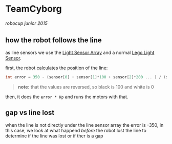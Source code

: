 # TeamCyborg
###### robocup junior 2015

## how the robot follows the line

   as line sensors we use the [Light Sensor Array](http://www.mindsensors.com/index.php?module=pagemaster&PAGE_user_op=view_page&PAGE_id=168 "mindsensors.com") and a normal [Lego Light Sensor](http://shop.lego.com/en-NL/Light-Sensor-9844 "lego.com").

   first, the robot calculates the position of the line:
   ```c
int error = 350 - (sensor[0] + sensor[1]*100 + sensor[2]*200 ... ) / (sensor[0] + sensor[1] + sensor[2] ... );
   ```
   > **note:** that the values are reversed, so black is 100 and white is 0
   
   then, it does the `error * Kp` and runs the motors with that.

## gap vs line lost

   when the line is not directly under the line sensor array the error is -350,
   in this case, we look at what happend *before* the robot lost the line to
   determine if the line was lost or if ther is a gap
